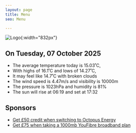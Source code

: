 ```yaml
---
layout: page
title: Menu
seo: Menu

---
```


![Logo](/images/logo.jpg){:width="832px"}

<!-- weather_marker starts -->
## On Tuesday, 07 October 2025

- The average temperature today is 15.03˚C,
- With highs of 16.1˚C and lows of 14.27˚C,
- It may feel like 14.7˚C with broken clouds
- The wind speed is 4.47m/s and visibility is 10000m
- The pressure is 1023hPa and humidity is 81%
- The sun will rise at 06:19 and set at 17:32

<!-- weather_marker ends -->

## Sponsors

- [Get £50 credit when switching to Octopus Energy](https://bit.ly/3oD1nnS)
- [Get £75 when taking a 1000mb YouFibre broadband plan](https://aklam.io/91zWhU?)
